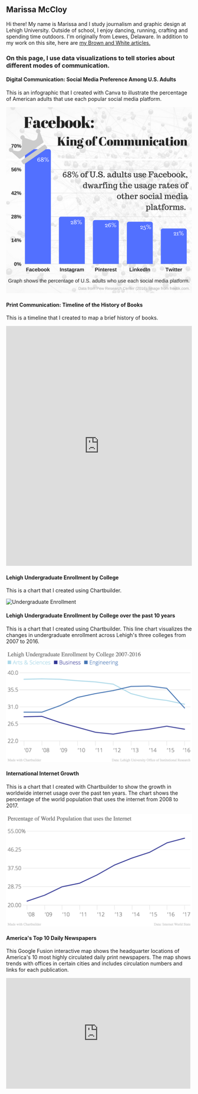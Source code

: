 ## Marissa McCloy

Hi there! My name is Marissa and I study journalism and graphic design at Lehigh University. Outside of school, I enjoy dancing, running, crafting and spending time outdoors. I'm originally from Lewes, Delaware. In addition to my work on this site, here are 
[my Brown and White articles.](http://thebrownandwhite.com/author/mem220/)


### On this page, I use data visualizations to tell stories about different modes of communication.





#### Digital Communication: Social Media Preference Among U.S. Adults

This is an infographic that I created with Canva to illustrate the percentage of American adults that use each popular social media platform.

![Infographic](https://github.com/marissamccloy/marissamccloy.github.io/blob/master/Facebook-%20King%20of%20Communication.png?raw=true)



#### Print Communication: Timeline of the History of Books
This is a timeline that I created to map a brief history of books. 
<iframe src='https://cdn.knightlab.com/libs/timeline3/latest/embed/index.html?source=1om0E4KI_WuhO2NLs5hjJgOdmoWrUC7XEAxEed-F8Du8&font=Default&lang=en&initial_zoom=2&height=650' width='100%' height='650' webkitallowfullscreen mozallowfullscreen allowfullscreen frameborder='0'></iframe>



#### Lehigh Undergraduate Enrollment by College
This is a chart that I created using Chartbuilder. 

![Undergraduate Enrollment](marissamccloy.github.io/2016_Percent_of_Undergraduate_Enrollment_2016_Percent_of_Undergraduate_Enrollment_chartbuilder.png)



#### Lehigh Undergraduate Enrollment by College over the past 10 years
This is a chart that I created using Chartbuilder. This line chart visualizes the changes in undergraduate enrollment across Lehigh's three colleges from 2007 to 2016. 

![College Enrollment](https://github.com/marissamccloy/marissamccloy.github.io/blob/master/College%20enrollment%201.png?raw=true)




#### International Internet Growth
This is a chart that I created with Chartbuilder to show the growth in worldwide internet usage over the past ten years. The chart shows the percentage of the world population that uses the internet from 2008 to 2017. 

![Internet Growth](https://github.com/marissamccloy/marissamccloy.github.io/blob/master/Percentage_of_World_Population_that_uses_the_Internet_Percent_of_World_Population_chartbuilder.png?raw=true)





#### America's Top 10 Daily Newspapers
This Google Fusion interactive map shows the headquarter locations of America's 10 most highly circulated daily print newspapers. The map shows trends with offices in certain cities and includes circulation numbers and links for each publication.  


<iframe width="500" height="300" scrolling="no" frameborder="no" src="https://fusiontables.google.com/embedviz?q=select+col0+from+1MCFhpy4VaNux5SziksGYhN3pozTYtNiZot2tYEeB&amp;viz=MAP&amp;h=false&amp;lat=42.2964035634936&amp;lng=-75.15582601887587&amp;t=1&amp;z=3&amp;l=col0&amp;y=2&amp;tmplt=2&amp;hml=ONE_COL_LAT_LNG"></iframe> 
